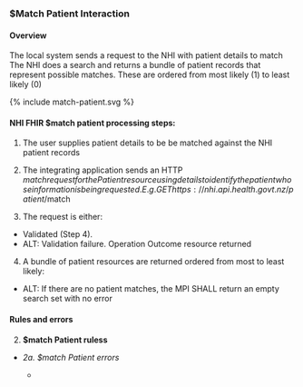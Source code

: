 

### $Match Patient Interaction

#### Overview

The local system sends a request to the NHI with patient details to match <br />
The NHI does a search and returns a bundle of patient records that represent possible matches. These are ordered from most likely (1) to least likely (0)

{% include match-patient.svg %}

#### **NHI FHIR $match patient processing steps:**
 
1. The user supplies patient details to be be matched against the NHI patient records<br />

2. The integrating application sends an HTTP $match request for the Patient resource using details to identify the patient whose information is being requested. E.g. GET https://nhi.api.health.govt.nz/patient/$match<br />

3. The request is either:<br />
 * Validated (Step 4).<br />
 * ALT: Validation failure. Operation Outcome resource returned<br />
 
4. A bundle of patient resources are returned ordered from most to least likely:<br />
 * ALT: If there are no patient matches, the MPI SHALL return an empty search set with no error


#### Rules and errors

2.	**$match Patient ruless**

 * 
      _2a. $match Patient errors_

      * 
